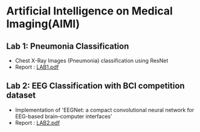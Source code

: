 # Artificial Intelligence on Medical Imaging(AIMI)
## Lab 1: Pneumonia Classification
- Chest X-Ray Images (Pneumonia) classification using ResNet
- Report : [LAB1.pdf](https://github.com/pengemma/AIMI/blob/main/LAB1/LAB1_312551089_%E5%BD%AD%E7%AD%B1%E7%AB%B9.pdf)
## Lab 2: EEG Classification with BCI competition dataset
- Implementation of 'EEGNet: a compact convolutional neural network for EEG-based brain–computer interfaces'
- Report : [LAB2.pdf]()
